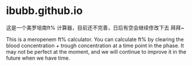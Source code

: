 # ibubb.github.io
这是一个美罗培南ft% 计算器，目前还不完善，日后有空会继续俢改下去
拜拜~

This is a meropenem ft% calculator. You can calculate ft% by clearing the blood concentration + trough concentration at a time point in the phase. It may not be perfect at the moment, and we will continue to improve it in the future when we have time.

